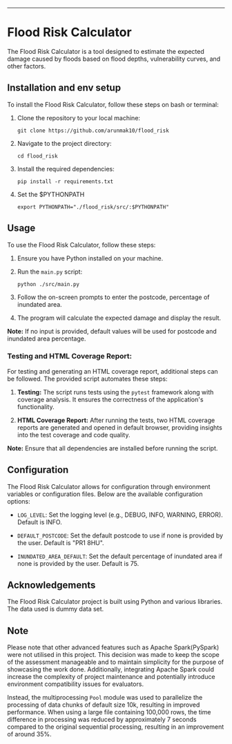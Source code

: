 ---
# Flood Risk Calculator

The Flood Risk Calculator is a tool designed to estimate the expected damage caused by floods based on flood depths, vulnerability curves, and other factors.

## Installation and env setup

To install the Flood Risk Calculator, follow these steps on bash or terminal:

1. Clone the repository to your local machine:

    ```
    git clone https://github.com/arunmak10/flood_risk
    ```

2. Navigate to the project directory:

    ```
    cd flood_risk
    ```

3. Install the required dependencies:

    ```
    pip install -r requirements.txt
    ```
4. Set the $PYTHONPATH
    ```
    export PYTHONPATH="./flood_risk/src/:$PYTHONPATH"
    ```

## Usage

To use the Flood Risk Calculator, follow these steps:

1. Ensure you have Python installed on your machine.

2. Run the `main.py` script:

    ```
    python ./src/main.py
    ```

3. Follow the on-screen prompts to enter the postcode, percentage of inundated area.

4. The program will calculate the expected damage and display the result.

**Note:** If no input is provided, default values will be used for postcode and inundated area percentage.

### Testing and HTML Coverage Report:

For testing and generating an HTML coverage report, additional steps can be followed. The provided script automates these steps:

1. **Testing:** The script runs tests using the `pytest` framework along with coverage analysis. It ensures the correctness of the application's functionality.

2. **HTML Coverage Report:** After running the tests, two HTML coverage reports are generated and opened in default browser, providing insights into the test coverage and code quality.

**Note:** Ensure that all dependencies are installed before running the script.



## Configuration

The Flood Risk Calculator allows for configuration through environment variables or configuration files. Below are the available configuration options:

- `LOG_LEVEL`: Set the logging level (e.g., DEBUG, INFO, WARNING, ERROR). Default is INFO.

- `DEFAULT_POSTCODE`: Set the default postcode to use if none is provided by the user. Default is "PR1 8HU".

- `INUNDATED_AREA_DEFAULT`: Set the default percentage of inundated area if none is provided by the user. Default is 75.


## Acknowledgements

The Flood Risk Calculator project is built using Python and various libraries. The data used is dummy data set.


## Note

Please note that other advanced features such as Apache Spark(PySpark) were not utilised in this project. 
This decision was made to keep the scope of the assessment manageable and to maintain simplicity for the purpose of showcasing the work done. Additionally, integrating Apache Spark could increase the complexity of project maintenance and potentially introduce environment compatibility issues for evaluators.

Instead, the multiprocessing `Pool` module was used to parallelize the processing of data chunks of default size 10k, resulting in improved performance. When using a large file containing 100,000 rows, the time difference in processing was reduced by approximately 7 seconds compared to the original sequential processing, resulting in an improvement of around 35%.

